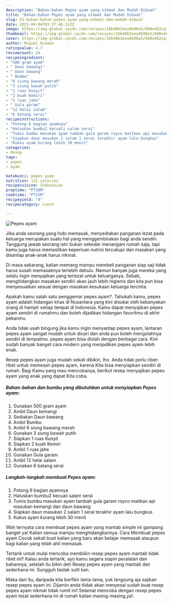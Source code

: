 ```yaml
---
description: "Bahan-bahan Pepes ayam yang nikmat dan Mudah Dibuat"
title: "Bahan-bahan Pepes ayam yang nikmat dan Mudah Dibuat"
slug: 51-bahan-bahan-pepes-ayam-yang-nikmat-dan-mudah-dibuat
date: 2021-04-04T03:37:46.512Z
image: https://img-global.cpcdn.com/recipes/16b48b3eea4b90a5/680x482cq70/pepes-ayam-foto-resep-utama.jpg
thumbnail: https://img-global.cpcdn.com/recipes/16b48b3eea4b90a5/680x482cq70/pepes-ayam-foto-resep-utama.jpg
cover: https://img-global.cpcdn.com/recipes/16b48b3eea4b90a5/680x482cq70/pepes-ayam-foto-resep-utama.jpg
author: Miguel Guzman
ratingvalue: 4.7
reviewcount: 14
recipeingredient:
- "500 gram ayam"
- " Daun kemangi"
- " Daun bawang"
- " Bumbu"
- "6 siung bawang merah"
- "3 siung bawah putih"
- "1 ruas Kunyit"
- "2 buah Kemiri"
- "1 ruas jahe"
- " Gula garam"
- "12 helai salam"
- "6 batang serai"
recipeinstructions:
- "Potong 6 bagian ayamnya"
- "Haluskan bumbu2 kecuali salam serai"
- "Tumis bumbu masukan ayam tambah gula garam royco matikan api masukan kemangi dan daun bawang"
- "Siapkan daun masukan 2 salam 1 serai terakhir ayam lalu bungkus"
- "Kukus ayam kurang lebih 30 menit"
categories:
- Resep
tags:
- pepes
- ayam

katakunci: pepes ayam 
nutrition: 121 calories
recipecuisine: Indonesian
preptime: "PT10M"
cooktime: "PT32M"
recipeyield: "4"
recipecategory: Lunch

---
```



![Pepes ayam](https://img-global.cpcdn.com/recipes/16b48b3eea4b90a5/680x482cq70/pepes-ayam-foto-resep-utama.jpg)

Jika anda seorang yang hobi memasak, menyediakan panganan lezat pada keluarga merupakan suatu hal yang menggembirakan bagi anda sendiri. Tanggung jawab seorang istri bukan sekedar menangani rumah saja, tapi kamu juga harus memastikan keperluan nutrisi tercukupi dan masakan yang disantap anak-anak harus nikmat.

Di masa  sekarang, kalian memang mampu membeli panganan siap saji tidak harus susah memasaknya terlebih dahulu. Namun banyak juga mereka yang selalu ingin menyajikan yang terlezat untuk keluarganya. Sebab, menghidangkan masakan sendiri akan jauh lebih higienis dan kita pun bisa menyesuaikan sesuai dengan masakan kesukaan keluarga tercinta. 



Apakah kamu salah satu penggemar pepes ayam?. Tahukah kamu, pepes ayam adalah hidangan khas di Nusantara yang kini disukai oleh kebanyakan orang di hampir setiap tempat di Indonesia. Kamu dapat menyajikan pepes ayam sendiri di rumahmu dan boleh dijadikan hidangan favoritmu di akhir pekanmu.

Anda tidak usah bingung jika kamu ingin menyantap pepes ayam, lantaran pepes ayam sangat mudah untuk dicari dan anda pun boleh mengolahnya sendiri di tempatmu. pepes ayam bisa diolah dengan berbagai cara. Kini sudah banyak banget cara modern yang menjadikan pepes ayam lebih enak.

Resep pepes ayam juga mudah sekali dibikin, lho. Anda tidak perlu ribet-ribet untuk memesan pepes ayam, karena Kita bisa menyiapkan sendiri di rumah. Bagi Kamu yang mau mencobanya, berikut resep menyajikan pepes ayam yang enak yang dapat Kita coba.

<!--inarticleads1-->

##### Bahan-bahan dan bumbu yang dibutuhkan untuk menyiapkan Pepes ayam:

1. Gunakan 500 gram ayam
1. Ambil  Daun kemangi
1. Sediakan  Daun bawang
1. Ambil  Bumbu
1. Ambil 6 siung bawang merah
1. Gunakan 3 siung bawah putih
1. Siapkan 1 ruas Kunyit
1. Siapkan 2 buah Kemiri
1. Ambil 1 ruas jahe
1. Gunakan  Gula garam
1. Ambil 12 helai salam
1. Gunakan 6 batang serai




<!--inarticleads2-->

##### Langkah-langkah membuat Pepes ayam:

1. Potong 6 bagian ayamnya
1. Haluskan bumbu2 kecuali salam serai
1. Tumis bumbu masukan ayam tambah gula garam royco matikan api masukan kemangi dan daun bawang
1. Siapkan daun masukan 2 salam 1 serai terakhir ayam lalu bungkus
1. Kukus ayam kurang lebih 30 menit




Wah ternyata cara membuat pepes ayam yang mantab simple ini gampang banget ya! Kalian semua mampu menghidangkannya. Cara Membuat pepes ayam Cocok sekali buat kalian yang baru akan belajar memasak ataupun bagi kalian yang telah ahli memasak.

Tertarik untuk mulai mencoba membikin resep pepes ayam mantab tidak ribet ini? Kalau anda tertarik, ayo kamu segera siapin peralatan dan bahannya, setelah itu bikin deh Resep pepes ayam yang mantab dan sederhana ini. Sungguh taidak sulit kan. 

Maka dari itu, daripada kita berfikir lama-lama, yuk langsung aja sajikan resep pepes ayam ini. Dijamin anda tiidak akan menyesal sudah buat resep pepes ayam nikmat tidak rumit ini! Selamat mencoba dengan resep pepes ayam lezat sederhana ini di rumah kalian masing-masing,ya!.

